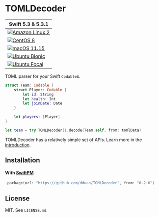 # TOMLDecoder

| Swift 5.3 & 5.3.1 |
|-|
|[![Amazon Linux 2](https://github.com/dduan/TOMLDecoder/workflows/Amazon%20Linux%202/badge.svg)](https://github.com/dduan/TOMLDecoder/actions?query=workflow%3A%22Amazon+Linux+2%22)|
|[![CentOS 8](https://github.com/dduan/TOMLDecoder/workflows/CentOS%208/badge.svg)](https://github.com/dduan/TOMLDecoder/actions?query=workflow%3A%22CentOS+8%22)|
|[![macOS 11.15](https://github.com/dduan/TOMLDecoder/workflows/macOS%2011.15/badge.svg)](https://github.com/dduan/TOMLDecoder/actions?query=workflow%3A%22macOS+11.15%22)|
|[![Ubuntu Bionic](https://github.com/dduan/TOMLDecoder/workflows/Ubuntu%20Bionic/badge.svg)](https://github.com/dduan/TOMLDecoder/actions?query=workflow%3A%22Ubuntu+Bionic%22)|
|[![Ubuntu Focal](https://github.com/dduan/TOMLDecoder/workflows/Ubuntu%20Focal/badge.svg)](https://github.com/dduan/TOMLDecoder/actions?query=workflow%3A%22Ubuntu+Focal%22)|


TOML parser for your Swift `Codable`s.

```swift
struct Team: Codable {
    struct Player: Codable {
        let id: String
        let health: Int
        let joinDate: Date
    }

    let players: [Player]
}

let team = try TOMLDecoder().decode(Team.self, from: tomlData)
```

TOMLDecoder has a relatively simple set of APIs. Learn more in the [introduction](Documentation/Introduction.md).

[TOML]: https://toml.io/

## Installation

#### With [SwiftPM](https://swift.org/package-manager)

```swift
.package(url: "https://github.com/dduan/TOMLDecoder", from: "0.2.0")
```

## License

MIT. See `LICENSE.md`.
